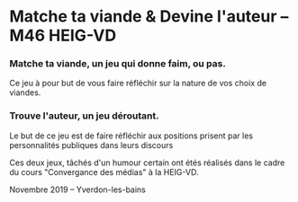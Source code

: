# Matche ta viande & Devine l'auteur – M46 HEIG-VD

### Matche ta viande, un jeu qui donne faim, ou pas. 
Ce jeu à pour but de vous faire réfléchir sur la nature de vos choix de viandes. 
  
### Trouve l'auteur, un jeu déroutant. 
Le but de ce jeu est de faire réfléchir aux positions prisent par les personnalités publiques dans leurs discours
  
Ces deux jeux, tâchés d'un humour certain ont étés réalisés dans le cadre du cours "Convergance des médias" à la HEIG-VD. 
  
  
Novembre 2019 – Yverdon-les-bains
